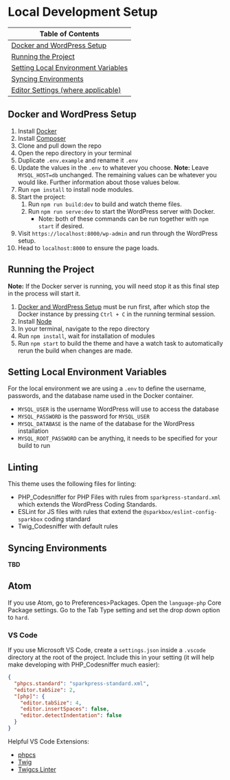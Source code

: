 # Local Development Setup

| Table of Contents                                                           |
| --------------------------------------------------------------------------- |
| [Docker and WordPress Setup](#docker-and-wordPress-setup)                   |
| [Running the Project](#running-the-project)                                 |
| [Setting Local Environment Variables](#setting-local-environment-variables) |
| [Syncing Environments](#syncing-environments)                               |
| [Editor Settings (where applicable)](#editor-settings-where-applicable)     |

## Docker and WordPress Setup

1. Install [Docker][docker]
1. Install [Composer][composer]
1. Clone and pull down the repo
1. Open the repo directory in your terminal
1. Duplicate `.env.example` and rename it `.env`
1. Update the values in the `.env` to whatever you choose. **Note:** Leave `MYSQL_HOST=db` unchanged. The remaining values can be whatever you would like. Further information about those values below.
1. Run `npm install` to install node modules.
1. Start the project:
   1. Run `npm run build:dev` to build and watch theme files.
   1. Run `npm run serve:dev` to start the WordPress server with Docker.
      - Note: both of these commands can be run together with `npm start` if desired.
1. Visit `https://localhost:8000/wp-admin` and run through the WordPress setup.
1. Head to `localhost:8000` to ensure the page loads.

## Running the Project

**Note:** If the Docker server is running, you will need stop it as this final step in the process will start it.

1. [Docker and WordPress Setup](#docker-and-wordpress-setup) must be run first, after which stop the Docker instance by pressing `Ctrl + C` in the running terminal session.
1. Install [Node][node]
1. In your terminal, navigate to the repo directory
1. Run `npm install`, wait for installation of modules
1. Run `npm start` to build the theme and have a watch task to automatically rerun the build when changes are made.

## Setting Local Environment Variables

For the local environment we are using a `.env` to define the username, passwords, and the database name used in the Docker container.

- `MYSQL_USER` is the username WordPress will use to access the database
- `MYSQL_PASSWORD` is the password for `MYSQL_USER`
- `MYSQL_DATABASE` is the name of the database for the WordPress installation
- `MYSQL_ROOT_PASSWORD` can be anything, it needs to be specified for your build to run

## Linting

This theme uses the following files for linting:

- PHP_Codesniffer for PHP Files with rules from `sparkpress-standard.xml` which extends the WordPress Coding Standards.
- ESLint for JS files with rules that extend the `@sparkbox/eslint-config-sparkbox` coding standard
- Twig_Codesniffer with default rules

## Syncing Environments

**TBD**

## Atom

If you use Atom, go to Preferences>Packages. Open the `language-php` Core Package settings. Go to the Tab Type setting and set the drop down option to `hard`.

### VS Code

If you use Microsoft VS Code, create a `settings.json` inside a `.vscode` directory at the root of the project. Include this in your setting (it will help make developing with PHP_Codesniffer much easier):

```json
{
  "phpcs.standard": "sparkpress-standard.xml",
  "editor.tabSize": 2,
  "[php]": {
    "editor.tabSize": 4,
    "editor.insertSpaces": false,
    "editor.detectIndentation": false
  }
}
```

Helpful VS Code Extensions:

- [phpcs][phpcs_vscode]
- [Twig][twigcs]
- [Twigcs Linter][twig_vscode]

<!-- Links: -->

[docker]: https://www.docker.com
[composer]: https://getcomposer.org/download/
[node]: https://nodejs.org/en/
[twigcs]: https://marketplace.visualstudio.com/items?itemName=cerzat43.twigcs
[twig_vscode]: https://marketplace.visualstudio.com/items?itemName=whatwedo.twig
[phpcs_vscode]: https://marketplace.visualstudio.com/items?itemName=ikappas.phpcs
